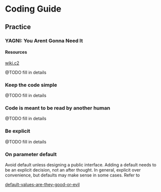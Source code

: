 # Coding Guide

## Practice

### YAGNI: You Arent Gonna Need It

#### Resources

[wiki.c2](http://wiki.c2.com/?YouArentGonnaNeedIt) 

@TODO fill in details

### Keep the code simple

@TODO fill in details

### Code is meant to be read by another human

@TODO fill in details

### Be explicit

@TODO fill in details

### On parameter default

Avoid default unless designing a public interface. Adding a default needs to be an explicit decision, not an after thought.
In general, explicit over convenience, but defaults may make sense in some cases. Refer to

[default-values-are-they-good-or-evil](https://softwareengineering.stackexchange.com/questions/63908/default-values-are-they-good-or-evil)
